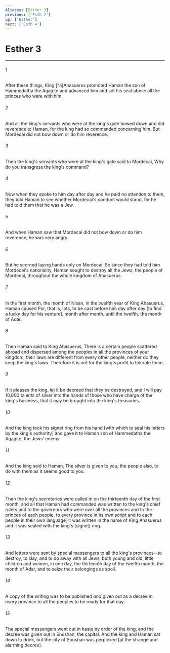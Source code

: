 ```yaml
---
Aliases: [Esther 3]
previous: ['Esth 2']
up: ['Esther']
next: ['Esth 4']
---
```

# Esther 3

***














###### 1 






After these things, King [^a]Ahasuerus promoted Haman the son of Hammedatha the Agagite and advanced him and set his seat above all the princes who were with him. 













###### 2 






And all the king's servants who were at the king's gate bowed down and did reverence to Haman, for the king had so commanded concerning him. But Mordecai did not bow down or do him reverence. 













###### 3 






Then the king's servants who were at the king's gate said to Mordecai, Why do you transgress the king's command? 













###### 4 






Now when they spoke to him day after day and he paid no attention to them, they told Haman to see whether Mordecai's conduct would stand, for he had told them that he was a Jew. 













###### 5 






And when Haman saw that Mordecai did not bow down or do him reverence, he was very angry. 













###### 6 






But he scorned laying hands only on Mordecai. So since they had told him Mordecai's nationality, Haman sought to destroy all the Jews, the people of Mordecai, throughout the whole kingdom of Ahasuerus. 













###### 7 






In the first month, the month of Nisan, in the twelfth year of King Ahasuerus, Haman caused Pur, that is, lots, to be cast before him day after day [to find a lucky day for his venture], month after month, until the twelfth, the month of Adar. 













###### 8 






Then Haman said to King Ahasuerus, There is a certain people scattered abroad and dispersed among the peoples in all the provinces of your kingdom; their laws are different from every other people, neither do they keep the king's laws. Therefore it is not for the king's profit to tolerate them. 













###### 9 






If it pleases the king, let it be decreed that they be destroyed, and I will pay 10,000 talents of silver into the hands of those who have charge of the king's business, that it may be brought into the king's treasuries. 













###### 10 






And the king took his signet ring from his hand [with which to seal his letters by the king's authority] and gave it to Haman son of Hammedatha the Agagite, the Jews' enemy. 













###### 11 






And the king said to Haman, The silver is given to you, the people also, to do with them as it seems good to you. 













###### 12 






Then the king's secretaries were called in on the thirteenth day of the first month, and all that Haman had commanded was written to the king's chief rulers and to the governors who were over all the provinces and to the princes of each people, to every province in its own script and to each people in their own language; it was written in the name of King Ahasuerus and it was sealed with the king's [signet] ring. 













###### 13 






And letters were sent by special messengers to all the king's provinces--to destroy, to slay, and to do away with all Jews, both young and old, little children and women, in one day, the thirteenth day of the twelfth month, the month of Adar, and to seize their belongings as spoil. 













###### 14 






A copy of the writing was to be published _and_ given out as a decree in every province to all the peoples to be ready for that day. 













###### 15 






The special messengers went out in haste by order of the king, and the decree was given out in Shushan, the capital. And the king and Haman sat down to drink, but the city of Shushan was perplexed [at the strange and alarming decree].
